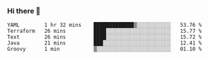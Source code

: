 ### Hi there 👋


<!--START_SECTION:waka-->
```text
YAML        1 hr 32 mins    █████████████▒░░░░░░░░░░░   53.76 % 
Terraform   26 mins         ████░░░░░░░░░░░░░░░░░░░░░   15.77 % 
Text        26 mins         ████░░░░░░░░░░░░░░░░░░░░░   15.72 % 
Java        21 mins         ███░░░░░░░░░░░░░░░░░░░░░░   12.41 % 
Groovy      1 min           ▒░░░░░░░░░░░░░░░░░░░░░░░░   01.10 % 
```
<!--END_SECTION:waka-->

<!--
**ssrahul96/ssrahul96** is a ✨ _special_ ✨ repository because its `README.md` (this file) appears on your GitHub profile.

Here are some ideas to get you started:

- 🔭 I’m currently working on ...
- 🌱 I’m currently learning ...
- 👯 I’m looking to collaborate on ...
- 🤔 I’m looking for help with ...
- 💬 Ask me about ...
- 📫 How to reach me: ...
- 😄 Pronouns: ...
- ⚡ Fun fact: ...
-->
